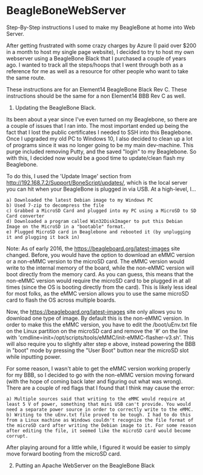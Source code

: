 # BeagleBoneWebServer
Step-By-Step instructions I used to make my BeagleBone at home into Web Server.

After getting frustrated with some crazy charges by Azure (I paid over $200 in a month to host my single page website), I decided to try to host
my own webserver using a BeagleBone Black that I purchased a couple of years ago. I wanted to track all the steps/hoops that I went through both
as a reference for me as well as a resource for other people who want to take the same route.

These instructions are for an Element14 BeagleBone Black Rev C. These instructions should be the same for a non Element14 BBB Rev C as well.

1) Updating the BeagleBone Black.

Its been about a year since I've even turned on my Beaglebone, so there are a couple of issues that I ran into. The most important ended up being
the fact that I lost the public certificates I needed to SSH into this Beaglebone. Once I upgraded my old PC to Windows 10, I also decided to clean
up a lot of programs since it was no longer going to be my main dev-machine. This purge included removing Putty, and the saved "login" to my Beaglebone.
So with this, I decided now would be a good time to update/clean flash my Beaglebone.

To do this, I used the 'Update Image' section from http://192.168.7.2/Support/BoneScript/updates/, which is the local server you can hit when your
BeagleBone is plugged in via USB. At a high-level, I...

	a) Downloaded the latest Debian image to my Windows PC
	b) Used 7-zip to decompress the file
	c) Grabbed a MicroSD Card and plugged into my PC using a MicroSD to SD Card converter
	d) Downloaded a program called Win32DiskImager to put this Debian Image on the MicroSD in a "bootable" format.
	e) Plugged MicroSD card in Beaglebone and rebooted it (by unplugging it and plugging it back in)

Note: As of early 2016, the https://beagleboard.org/latest-images site changed. Before, you would have the option to download an eMMC version or a
non-eMMC version to the microSD card. The eMMC version would write to the internal memory of the board, while the non-eMMC version will boot directly
from the memory card. As you can guess, this means that the non-eMMC version would require the microSD card to be plugged in at all times (since
the OS is booting directly from the card). This is likely less ideal for most folks, as the eMMC version allows you to use the same microSD card to
flash the OS across multiple boards.

Now, the https://beagleboard.org/latest-images site only allows you to download one type of image. By default this is the non-eMMC version. In order
to make this the eMMC version, you have to edit the /boot/uEnv.txt file on the Linux partition on the microSD card and remove the '#' on the line 
with 'cmdline=init=/opt/scripts/tools/eMMC/init-eMMC-flasher-v3.sh'. This will also require you to slightly alter step e above, instead powering
the BBB in "boot" mode by pressing the "User Boot" button near the microSD slot while inputting power.

For some reason, I wasn't able to get the eMMC version working properly for my BBB, so I decided to go with the non-eMMC version moving forward (with
the hope of coming back later and figuring out what was wrong). There are a couple of red flags that I found that I think may cause the error:

	a) Multiple sources said that writing to the eMMC would require at least 5 V of power, something that mini USB can't provide. You would need a separate power source in order to correctly write to the eMMC.
	b) Writing to the uEnv.txt file proved to be tough. I had to do this from a Linux machine as Windows couldn't recognize the file format of the microSD card after writing the Debian image to it. For some reason after editing the file, it seemed like the microSD card would become corrupt.

After playing around for a little while, I figured it would be easier to simply move forward booting from the microSD card.

2) Putting an Apache WebServer on the BeagleBone Black




